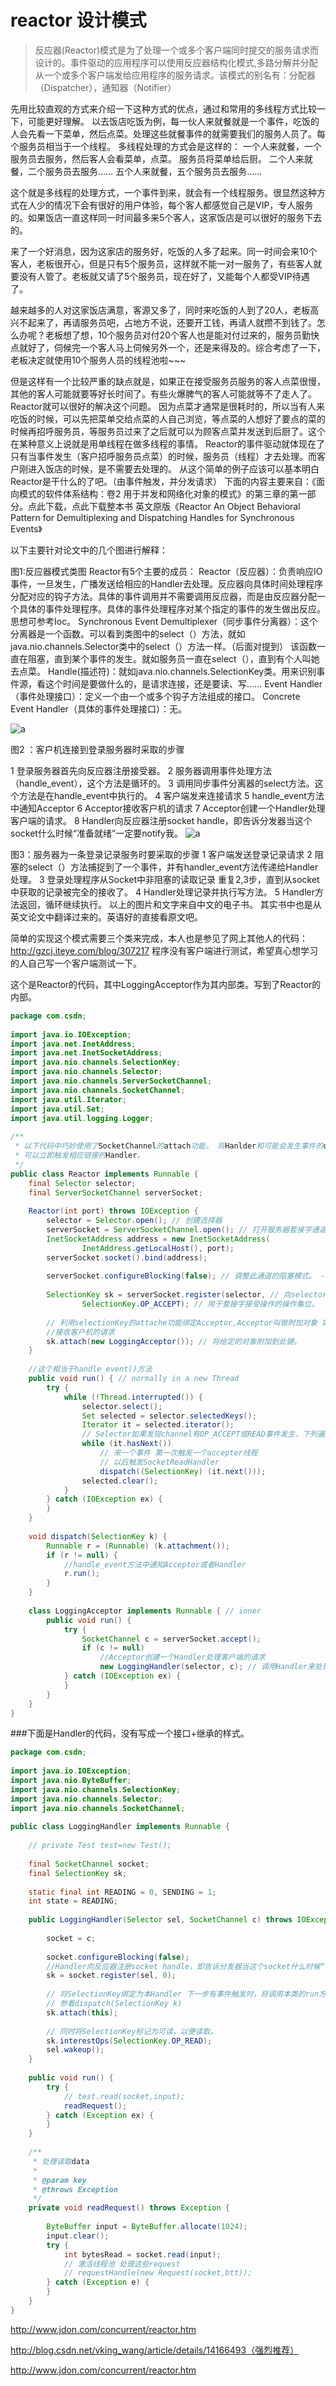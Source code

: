 # reactor 设计模式

> 反应器(Reactor)模式是为了处理一个或多个客户端同时提交的服务请求而设计的。事件驱动的应用程序可以使用反应器结构化模式,多路分解并分配从一个或多个客户端发给应用程序的服务请求。该模式的别名有：分配器（Dispatcher），通知器（Notifier）

先用比较直观的方式来介绍一下这种方式的优点，通过和常用的多线程方式比较一下，可能更好理解。
以去饭店吃饭为例，每一伙人来就餐就是一个事件，吃饭的人会先看一下菜单，然后点菜。处理这些就餐事件的就需要我们的服务人员了。每个服务员相当于一个线程。 
多线程处理的方式会是这样的：
一个人来就餐，一个服务员去服务，然后客人会看菜单，点菜。 服务员将菜单给后厨。
二个人来就餐，二个服务员去服务……
五个人来就餐，五个服务员去服务……
 
这个就是多线程的处理方式，一个事件到来，就会有一个线程服务。很显然这种方式在人少的情况下会有很好的用户体验，每个客人都感觉自己是VIP，专人服务的。如果饭店一直这样同一时间最多来5个客人，这家饭店是可以很好的服务下去的。
 
来了一个好消息，因为这家店的服务好，吃饭的人多了起来。同一时间会来10个客人，老板很开心，但是只有5个服务员，这样就不能一对一服务了，有些客人就要没有人管了。老板就又请了5个服务员，现在好了，又能每个人都受VIP待遇了。
 
越来越多的人对这家饭店满意，客源又多了，同时来吃饭的人到了20人，老板高兴不起来了，再请服务员吧，占地方不说，还要开工钱，再请人就攒不到钱了。怎么办呢？老板想了想，10个服务员对付20个客人也是能对付过来的，服务员勤快点就好了，伺候完一个客人马上伺候另外一个，还是来得及的。综合考虑了一下，老板决定就使用10个服务人员的线程池啦~~~
 
但是这样有一个比较严重的缺点就是，如果正在接受服务员服务的客人点菜很慢，其他的客人可能就要等好长时间了。有些火爆脾气的客人可能就等不了走人了。
Reactor就可以很好的解决这个问题。
因为点菜才通常是很耗时的，所以当有人来吃饭的时候，可以先把菜单交给点菜的人自己浏览，等点菜的人想好了要点的菜的时候再招呼服务员，等服务员过来了之后就可以为顾客点菜并发送到后厨了。这个在某种意义上说就是用单线程在做多线程的事情。 
Reactor的事件驱动就体现在了只有当事件发生（客户招呼服务员点菜）的时候，服务员（线程）才去处理。而客户刚进入饭店的时候，是不需要去处理的。
从这个简单的例子应该可以基本明白Reactor是干什么的了吧。（由事件触发，并分发请求）
下面的内容主要来自：《面向模式的软件体系结构：卷2 用于并发和网络化对象的模式》的第三章的第一部分。点此下载，点此下载整本书
英文原版《Reactor  An Object Behavioral Pattern for Demultiplexing and Dispatching Handles for Synchronous Events》

以下主要针对论文中的几个图进行解释：

图1:反应器模式类图
Reactor有5个主要的成员：
Reactor（反应器）：负责响应IO事件，一旦发生，广播发送给相应的Handler去处理。反应器向具体时间处理程序分配对应的钩子方法。具体的事件调用并不需要调用反应器，而是由反应器分配一个具体的事件处理程序。具体的事件处理程序对某个指定的事件的发生做出反应。 思想可参考Ioc。
Synchronous Event Demultiplexer（同步事件分离器）：这个分离器是一个函数。可以看到类图中的select（）方法，就如java.nio.channels.Selector类中的select（）方法一样。（后面对提到） 该函数一直在阻塞，直到某个事件的发生。就如服务员一直在select（），直到有个人叫她去点菜。
Handle(描述符)：就如java.nio.channels.SelectionKey类。用来识别事件源，看这个时间是要做什么的，是请求连接，还是要读、写……
Event Handler（事件处理接口）：定义一个由一个或多个钩子方法组成的接口。
Concrete Event Handler（具体的事件处理接口）：无。

![a](https://github.com/zhizhi555555/javatools/blob/master/src/main/java/img/1.png)


图2 ：客户机连接到登录服务器时采取的步骤

1 登录服务器首先向反应器注册接受器。
2 服务器调用事件处理方法（handle_event），这个方法是循环的。
3 调用同步事件分离器的select方法。这个方法是在handle_event中执行的。
4 客户端发来连接请求
5 handle_event方法中通知Acceptor 
6 Acceptor接收客户机的请求
7 Acceptor创建一个Handler处理客户端的请求。
8 Handler向反应器注册socket handle，即告诉分发器当这个socket什么时候“准备就绪”一定要notify我。
![a](../img/2.png)

图3：服务器为一条登录记录服务时要采取的步骤
1 客户端发送登录记录请求
2 阻塞的select（）方法捕捉到了一个事件，并有handler_event方法传递给Handler处理。
3 登录处理程序从Socket中非阻塞的读取记录  重复2,3步，直到从socket中获取的记录被完全的接收了。
4 Handler处理记录并执行写方法。
5 Handler方法返回，循环继续执行。
以上的图片和文字来自中文的电子书。 其实书中也是从英文论文中翻译过来的。英语好的直接看原文吧。
 
简单的实现这个模式需要三个类来完成，本人也是参见了网上其他人的代码：http://gzcj.iteye.com/blog/307217 程序没有客户端进行测试，希望真心想学习的人自己写一个客户端测试一下。

这个是Reactor的代码，其中LoggingAcceptor作为其内部类。写到了Reactor的内部。

```java
package com.csdn;  
  
import java.io.IOException;  
import java.net.InetAddress;  
import java.net.InetSocketAddress;  
import java.nio.channels.SelectionKey;  
import java.nio.channels.Selector;  
import java.nio.channels.ServerSocketChannel;  
import java.nio.channels.SocketChannel;  
import java.util.Iterator;  
import java.util.Set;  
import java.util.logging.Logger;  
  
/** 
 * 以下代码中巧妙使用了SocketChannel的attach功能， 将Hanlder和可能会发生事件的channel链接在一起，当发生事件时， 
 * 可以立即触发相应链接的Handler。 
 */  
public class Reactor implements Runnable {  
    final Selector selector;  
    final ServerSocketChannel serverSocket;  
  
    Reactor(int port) throws IOException {  
        selector = Selector.open(); // 创建选择器  
        serverSocket = ServerSocketChannel.open(); // 打开服务器套接字通道  
        InetSocketAddress address = new InetSocketAddress(  
                InetAddress.getLocalHost(), port);  
        serverSocket.socket().bind(address);  
  
        serverSocket.configureBlocking(false); // 调整此通道的阻塞模式。 - 异步  
  
        SelectionKey sk = serverSocket.register(selector, // 向selector注册该channel  
                SelectionKey.OP_ACCEPT); // 用于套接字接受操作的操作集位。  
  
        // 利用selectionKey的attache功能绑定Acceptor,Acceptor叫做附加对象 如果有事情，触发Acceptor  
        //接收客户机的请求  
        sk.attach(new LoggingAcceptor()); // 将给定的对象附加到此键。  
    }  
  
    //这个相当于handle_event()方法  
    public void run() { // normally in a new Thread  
        try {  
            while (!Thread.interrupted()) {  
                selector.select();  
                Set selected = selector.selectedKeys();  
                Iterator it = selected.iterator();  
                // Selector如果发现channel有OP_ACCEPT或READ事件发生，下列遍历就会进行。  
                while (it.hasNext())  
                    // 来一个事件 第一次触发一个accepter线程  
                    // 以后触发SocketReadHandler  
                    dispatch((SelectionKey) (it.next()));  
                selected.clear();  
            }  
        } catch (IOException ex) {  
        }  
    }  
  
    void dispatch(SelectionKey k) {  
        Runnable r = (Runnable) (k.attachment());  
        if (r != null) {  
            //handle_event方法中通知Acceptor或者Handler   
            r.run();  
        }  
    }  
  
    class LoggingAcceptor implements Runnable { // inner  
        public void run() {  
            try {  
                SocketChannel c = serverSocket.accept();  
                if (c != null)  
                    //Acceptor创建一个Handler处理客户端的请求  
                    new LoggingHandler(selector, c); // 调用Handler来处理channel  
            } catch (IOException ex) {  
            }  
        }  
    }  
}  

```

###下面是Handler的代码，没有写成一个接口+继承的样式。

````java
package com.csdn;  
  
import java.io.IOException;  
import java.nio.ByteBuffer;  
import java.nio.channels.SelectionKey;  
import java.nio.channels.Selector;  
import java.nio.channels.SocketChannel;  
  
public class LoggingHandler implements Runnable {  
  
    // private Test test=new Test();  
  
    final SocketChannel socket;  
    final SelectionKey sk;  
  
    static final int READING = 0, SENDING = 1;  
    int state = READING;  
  
    public LoggingHandler(Selector sel, SocketChannel c) throws IOException {  
  
        socket = c;  
  
        socket.configureBlocking(false);  
        //Handler向反应器注册socket handle，即告诉分发器当这个socket什么时候“准备就绪”一定要notify我  
        sk = socket.register(sel, 0);  
  
        // 将SelectionKey绑定为本Handler 下一步有事件触发时，将调用本类的run方法。  
        // 参看dispatch(SelectionKey k)  
        sk.attach(this);  
  
        // 同时将SelectionKey标记为可读，以便读取。  
        sk.interestOps(SelectionKey.OP_READ);  
        sel.wakeup();  
    }  
  
    public void run() {  
        try {  
            // test.read(socket,input);  
            readRequest();  
        } catch (Exception ex) {  
        }  
    }  
  
    /** 
     * 处理读取data 
     *  
     * @param key 
     * @throws Exception 
     */  
    private void readRequest() throws Exception {  
  
        ByteBuffer input = ByteBuffer.allocate(1024);  
        input.clear();  
        try {  
            int bytesRead = socket.read(input);  
            // 激活线程池 处理这些request  
            // requestHandle(new Request(socket,btt));  
        } catch (Exception e) {  
        }  
    }  
}  
````


http://www.jdon.com/concurrent/reactor.htm

http://blog.csdn.net/vking_wang/article/details/14166493（强烈推荐）

http://www.jdon.com/concurrent/reactor.htm